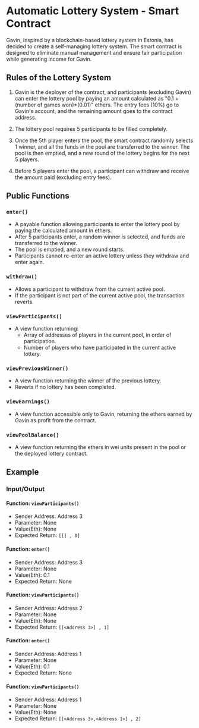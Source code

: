 # Automatic Lottery System - Smart Contract

Gavin, inspired by a blockchain-based lottery system in Estonia, has decided to create a self-managing lottery system. The smart contract is designed to eliminate manual management and ensure fair participation while generating income for Gavin.

## Rules of the Lottery System

1. Gavin is the deployer of the contract, and participants (excluding Gavin) can enter the lottery pool by paying an amount calculated as "0.1 + (number of games won)\*(0.01)" ethers. The entry fees (10%) go to Gavin's account, and the remaining amount goes to the contract address.

2. The lottery pool requires 5 participants to be filled completely.

3. Once the 5th player enters the pool, the smart contract randomly selects 1 winner, and all the funds in the pool are transferred to the winner. The pool is then emptied, and a new round of the lottery begins for the next 5 players.

4. Before 5 players enter the pool, a participant can withdraw and receive the amount paid (excluding entry fees).

## Public Functions

### `enter()`

- A payable function allowing participants to enter the lottery pool by paying the calculated amount in ethers.
- After 5 participants enter, a random winner is selected, and funds are transferred to the winner.
- The pool is emptied, and a new round starts.
- Participants cannot re-enter an active lottery unless they withdraw and enter again.

### `withdraw()`

- Allows a participant to withdraw from the current active pool.
- If the participant is not part of the current active pool, the transaction reverts.

### `viewParticipants()`

- A view function returning:
  - Array of addresses of players in the current pool, in order of participation.
  - Number of players who have participated in the current active lottery.

### `viewPreviousWinner()`

- A view function returning the winner of the previous lottery.
- Reverts if no lottery has been completed.

### `viewEarnings()`

- A view function accessible only to Gavin, returning the ethers earned by Gavin as profit from the contract.

### `viewPoolBalance()`

- A view function returning the ethers in wei units present in the pool or the deployed lottery contract.

## Example

### Input/Output

#### Function: `viewParticipants()`

- Sender Address: Address 3
- Parameter: None
- Value(Eth): None
- Expected Return: `[[] , 0]`

#### Function: `enter()`

- Sender Address: Address 3
- Parameter: None
- Value(Eth): 0.1
- Expected Return: None

#### Function: `viewParticipants()`

- Sender Address: Address 2
- Parameter: None
- Value(Eth): None
- Expected Return: `[[<Address 3>] , 1]`

#### Function: `enter()`

- Sender Address: Address 1
- Parameter: None
- Value(Eth): 0.1
- Expected Return: None

#### Function: `viewParticipants()`

- Sender Address: Address 1
- Parameter: None
- Value(Eth): None
- Expected Return: `[[<Address 3>,<Address 1>] , 2]`
